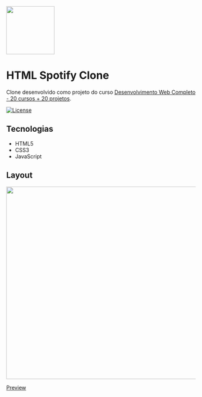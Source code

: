 <img src="https://upload.wikimedia.org/wikipedia/commons/thumb/6/61/HTML5_logo_and_wordmark.svg/120px-HTML5_logo_and_wordmark.svg.png" width="128" />

# HTML Spotify Clone

Clone desenvolvido como projeto do curso [Desenvolvimento Web Completo - 20 cursos + 20 projetos](https://www.udemy.com/course/web-completo/).

[![License](https://img.shields.io/npm/l/react)](https://github.com/ordanael/html-spotify-clone/blob/main/LICENSE) 

## Tecnologias

- HTML5
- CSS3
- JavaScript

## Layout

<img src="https://i.ibb.co/7bK5477/html-spotify.png" width="512" />

[Preview](https://spotify-clone-xi-eight.vercel.app/)
